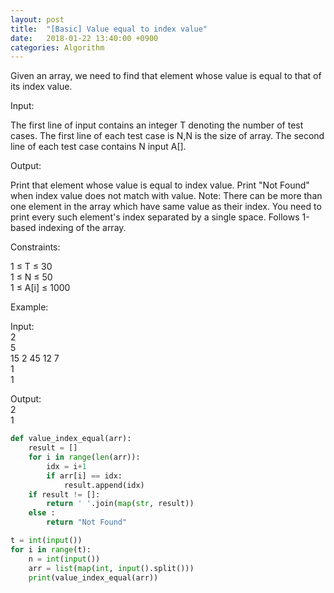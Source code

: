```yaml
---
layout: post
title:  "[Basic] Value equal to index value"
date:   2018-01-22 13:40:00 +0900
categories: Algorithm
---
```



Given an array, we need to find that element whose value is equal to that of its index value.

Input:

The first line of input contains an integer T denoting the number of test cases.
The first line of each test case is N,N is the size of array.
The second line of each test case contains N input A[].

Output:

Print that element whose value is equal to index value. Print "Not Found" when index value does not match with value.
Note: There can be more than one element in the array which have same value as their index. You need to print every such element's index separated by a single space. Follows 1-based indexing of the array. 


Constraints:

1 ≤ T ≤ 30  
1 ≤ N ≤ 50  
1 ≤ A[i] ≤ 1000

Example:

Input:  
2  
5  
15 2 45 12 7  
1  
1  

Output:  
2  
1


```python
def value_index_equal(arr):
    result = []
    for i in range(len(arr)):
        idx = i+1
        if arr[i] == idx:
            result.append(idx)
    if result != []:
        return ' '.join(map(str, result))
    else :
        return "Not Found"

t = int(input())
for i in range(t):
    n = int(input())
    arr = list(map(int, input().split()))
    print(value_index_equal(arr))
```